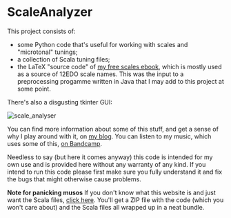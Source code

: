 # ScaleAnalyzer

This project consists of:
* some Python code that's useful for working with scales and "microtonal" tunings;
* a collection of Scala tuning files;
* the LaTeX "source code" of [my free scales ebook](https://archive.org/details/ScaleAndArpeggioResourcesAGuitarEncyclopedia), which is mostly used as a source of 12EDO scale names. This was the input to a preprocessing progamme written in Java that I may add to this project at some point.

There's also a disgusting tkinter GUI:

![scale_analyser](https://user-images.githubusercontent.com/5106495/232733532-ecc45a2a-55d4-485f-b3d0-5b944bcd7801.png)

You can find more information about some of this stuff, and get a sense of why I play around with it, on [my blog](https://cochranemusic.com/). You can listen to my music, which uses some of this, [on Bandcamp](https://richcochrane.bandcamp.com/).

Needless to say (but here it comes anyway) this code is intended for my own use and is provided here without any warranty of any kind. If you intend to run this code please first make sure you fully understand it and fix the bugs that might otherwise cause problems.

**Note for panicking musos** If you don't know what this website is and just want the Scala files, [click here](https://github.com/FineArtMaths/ScaleAnalyzer/archive/refs/heads/main.zip). You'll get a ZIP file with the code (which you won't care about) and the Scala files all wrapped up in a neat bundle.
